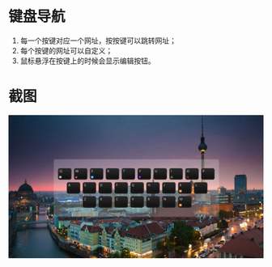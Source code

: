 # 键盘导航
1. 每一个按键对应一个网址，按按键可以跳转网址；
2. 每个按键的网址可以自定义；
3. 鼠标悬浮在按键上的时候会显示编辑按钮。
# 截图
![image](https://github.com/JenvyXU/keyboard-nav/blob/master/shot.PNG)
